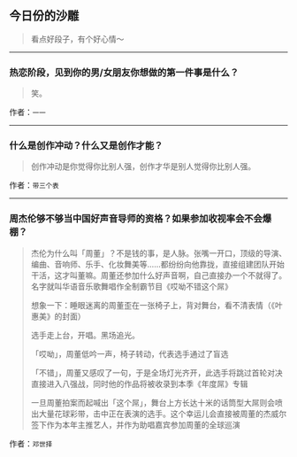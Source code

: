 ## 今日份的沙雕

> 看点好段子，有个好心情～


 
---

### 热恋阶段，见到你的男/女朋友你想做的第一件事是什么？

> 笑。


作者：`一一`

---

### 什么是创作冲动？什么又是创作才能？

> 创作冲动是你觉得你比别人强，创作才华是别人觉得你比别人强。


作者：`带三个表`

---

### 周杰伦够不够当中国好声音导师的资格？如果参加收视率会不会爆棚？

> 杰伦为什么叫「周董」？不是钱的事，是人脉。张嘴一开口，顶级的导演、编曲、音响师、乐手、化妆舞美等……都纷纷向他靠拢，直接组建团队开始干活，这才叫董嘛。周董还参加什么好声音啊，自己直接办一个不就得了。名字就叫华语音乐歌舞唱作全制霸节目《哎呦不错这个屌》
> 
> 想象一下：睡眼迷离的周董歪在一张椅子上，背对舞台，看不清表情（《叶惠美》的封面）
> 
> 选手走上台，开唱。黑场追光。
> 
> 「哎呦」，周董低吟一声，椅子转动，代表选手通过了盲选
> 
> 「不错」，周董又感叹了一句，于是全场灯光齐开，此选手将跳过首轮对决直接进入八强战，同时他的作品将被收录到本季《年度屌》专辑
> 
> 一旦周董拍案而起喊出「这个屌」，舞台上方长达十米的话筒型大屌则会喷出大量花球彩带，击中正在表演的选手。这个幸运儿会直接被周董的杰威尔签下作为本年主推艺人，并作为助唱嘉宾参加周董的全球巡演


作者：`邓世择`